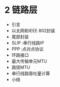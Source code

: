 # 2 链路层

* 引言
* 以太网和IEEE 802封装
* 尾部封装
* SLIP :串行线路IP
* PPP :点对点协议
* 环路接口
* 最大传输单元MTU
* 路径MTU
* 串行线路吞吐量计算
* 小结